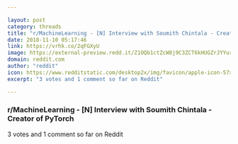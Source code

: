 ```yaml
---

layout: post
category: threads
title: "r/MachineLearning - [N] Interview with Soumith Chintala - Creator of PyTorch"
date: 2018-11-10 05:17:46
link: https://vrhk.co/2qFGXyU
image: https://external-preview.redd.it/Z1OQb1ctZcW8j9C3ZCT6kHUGZrJYYurv-6VhgvKzal0.jpg?auto=webp&s=7c1ed3f0f1d64a32aeece5acae457bc6ad4401f3
domain: reddit.com
author: "reddit"
icon: https://www.redditstatic.com/desktop2x/img/favicon/apple-icon-57x57.png
excerpt: "3 votes and 1 comment so far on Reddit"

---
```


### r/MachineLearning - [N] Interview with Soumith Chintala - Creator of PyTorch

3 votes and 1 comment so far on Reddit
